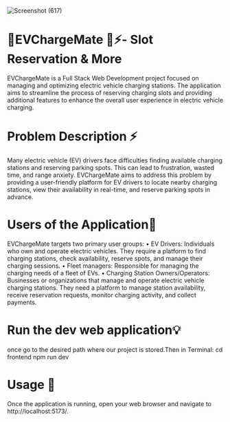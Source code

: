 ![Screenshot (617)](https://github.com/GowripriyaMahendran/EVChargeMate/assets/140893570/b00cd9eb-99cc-4fac-abc9-7c1c5e5b64e2)





# 🔋EVChargeMate 🛵⚡- Slot Reservation & More
EVChargeMate is a Full Stack Web Development project focused on managing and  optimizing electric vehicle charging stations. The application aims to streamline the  process of reserving charging slots and providing additional features to enhance the  overall user experience in electric vehicle charging.

# Problem Description ⚡

Many electric vehicle (EV) drivers face difficulties finding available charging stations 
and reserving parking spots. This can lead to frustration, wasted time, and range 
anxiety. EVChargeMate aims to address this problem by providing a user-friendly 
platform for EV drivers to locate nearby charging stations, view their availability in 
real-time, and reserve parking spots in advance.

# Users of the Application🔌

EVChargeMate targets two primary user groups:
•	EV Drivers: Individuals who own and operate electric vehicles. They require a 
platform to find charging stations, check availability, reserve spots, and 
manage their charging sessions.
•	Fleet managers: Responsible for managing the charging needs of a fleet of 
EVs.
•	Charging Station Owners/Operators: Businesses or organizations that 
manage and operate electric vehicle charging stations. They need a platform 
to manage station availability, receive reservation requests, monitor charging 
activity, and collect payments.

# Run the dev web application💡
once go to the desired path where our project is stored.Then in Terminal:
cd frontend
npm run dev

# Usage 🌿
Once the application is running, open your web browser and navigate to http://localhost:5173/.
